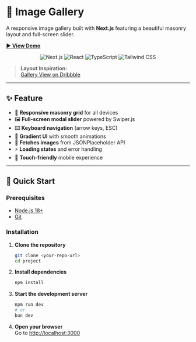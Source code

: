 
# 📸 Image Gallery

A responsive image gallery built with **Next.js** featuring a beautiful masonry layout and full-screen slider.

[**▶️ View Demo**](https://drive.google.com/file/d/1F7ujHqDkm0ECOvsvpEcHrKc-MIODo-kb/view?usp=sharing)

<p align="center">
  <img src="https://img.shields.io/badge/Next.js-000000?style=for-the-badge&logo=nextdotjs&logoColor=white" alt="Next.js"/>
  <img src="https://img.shields.io/badge/React-61DAFB?style=for-the-badge&logo=react&logoColor=black" alt="React"/>
  <img src="https://img.shields.io/badge/TypeScript-3178C6?style=for-the-badge&logo=typescript&logoColor=white" alt="TypeScript"/>
  <img src="https://img.shields.io/badge/Tailwind_CSS-38B2AC?style=for-the-badge&logo=tailwind-css&logoColor=white" alt="Tailwind CSS"/>
</p>

> **Layout Inspiration:**  
> [Gallery View on Dribbble](https://dribbble.com/shots/6438907-Gallery-View)

---

## ✨ Feature

- 📱 **Responsive masonry grid** for all devices
- 🖼️ **Full-screen modal slider** powered by Swiper.js
- ⌨️ **Keyboard navigation** (arrow keys, ESC)
- 🎨 **Gradient UI** with smooth animations
- 📡 **Fetches images** from JSONPlaceholder API
- ⚡ **Loading states** and error handling
- 🔄 **Touch-friendly** mobile experience

---

## 🚀 Quick Start

### Prerequisites

- [Node.js 18+](https://nodejs.org/)
- [Git](https://git-scm.com/)

### Installation

1. **Clone the repository**
   ```bash
   git clone <your-repo-url>
   cd project
   ```

2. **Install dependencies**
   ```bash
   npm install
   ```

3. **Start the development server**
   ```bash
   npm run dev
   # or
   bun dev
   ```

4. **Open your browser**  
   Go to [http://localhost:3000](http://localhost:3000)

